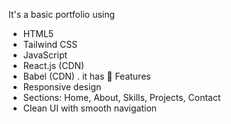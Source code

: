 It's a basic portfolio using
- HTML5  
- Tailwind CSS  
- JavaScript  
- React.js (CDN)  
- Babel (CDN) .
it has  📁 Features
- Responsive design  
- Sections: Home, About, Skills, Projects, Contact  
- Clean UI with smooth navigation
  
